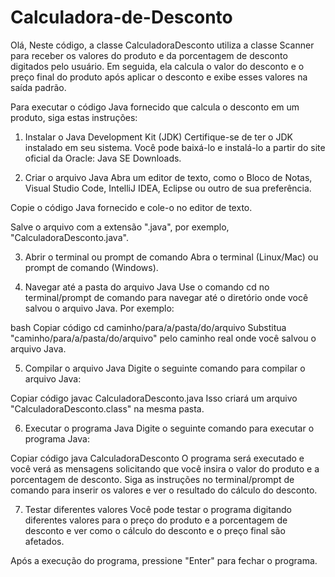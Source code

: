 # Calculadora-de-Desconto
Olá, Neste código, a classe CalculadoraDesconto utiliza a classe Scanner para receber os valores do produto e da porcentagem de desconto digitados pelo usuário. Em seguida, ela calcula o valor do desconto e o preço final do produto após aplicar o desconto e exibe esses valores na saída padrão.

Para executar o código Java fornecido que calcula o desconto em um produto, siga estas instruções:

1. Instalar o Java Development Kit (JDK)
Certifique-se de ter o JDK instalado em seu sistema. Você pode baixá-lo e instalá-lo a partir do site oficial da Oracle: Java SE Downloads.

2. Criar o arquivo Java
Abra um editor de texto, como o Bloco de Notas, Visual Studio Code, IntelliJ IDEA, Eclipse ou outro de sua preferência.

Copie o código Java fornecido e cole-o no editor de texto.

Salve o arquivo com a extensão ".java", por exemplo, "CalculadoraDesconto.java".

3. Abrir o terminal ou prompt de comando
Abra o terminal (Linux/Mac) ou prompt de comando (Windows).

4. Navegar até a pasta do arquivo Java
Use o comando cd no terminal/prompt de comando para navegar até o diretório onde você salvou o arquivo Java. Por exemplo:

bash
Copiar código
cd caminho/para/a/pasta/do/arquivo
Substitua "caminho/para/a/pasta/do/arquivo" pelo caminho real onde você salvou o arquivo Java.

5. Compilar o arquivo Java
Digite o seguinte comando para compilar o arquivo Java:

Copiar código
javac CalculadoraDesconto.java
Isso criará um arquivo "CalculadoraDesconto.class" na mesma pasta.

6. Executar o programa Java
Digite o seguinte comando para executar o programa Java:

Copiar código
java CalculadoraDesconto
O programa será executado e você verá as mensagens solicitando que você insira o valor do produto e a porcentagem de desconto. Siga as instruções no terminal/prompt de comando para inserir os valores e ver o resultado do cálculo do desconto.

7. Testar diferentes valores
Você pode testar o programa digitando diferentes valores para o preço do produto e a porcentagem de desconto e ver como o cálculo do desconto e o preço final são afetados.

Após a execução do programa, pressione "Enter" para fechar o programa.
